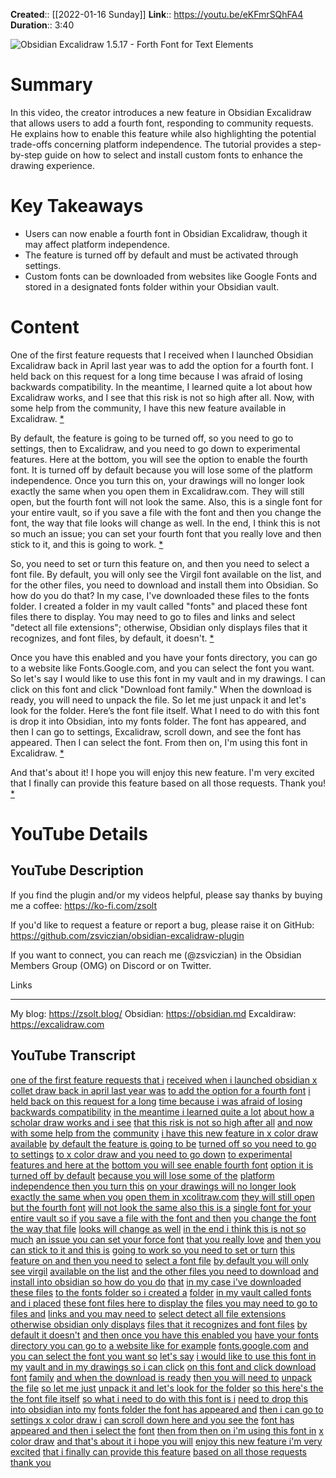 **Created**:: [[2022-01-16 Sunday]]
**Link**:: https://youtu.be/eKFmrSQhFA4
**Duration**:: 3:40

![Obsidian Excalidraw 1.5.17 - Forth Font for Text Elements](https://youtu.be/eKFmrSQhFA4)

# Summary
In this video, the creator introduces a new feature in Obsidian Excalidraw that allows users to add a fourth font, responding to community requests. He explains how to enable this feature while also highlighting the potential trade-offs concerning platform independence. The tutorial provides a step-by-step guide on how to select and install custom fonts to enhance the drawing experience.

# Key Takeaways
- Users can now enable a fourth font in Obsidian Excalidraw, though it may affect platform independence.
- The feature is turned off by default and must be activated through settings.
- Custom fonts can be downloaded from websites like Google Fonts and stored in a designated fonts folder within your Obsidian vault.

# Content
One of the first feature requests that I received when I launched Obsidian Excalidraw back in April last year was to add the option for a fourth font. I held back on this request for a long time because I was afraid of losing backwards compatibility. In the meantime, I learned quite a lot about how Excalidraw works, and I see that this risk is not so high after all. Now, with some help from the community, I have this new feature available in Excalidraw. [* ](https://youtu.be/eKFmrSQhFA4?t=0)

By default, the feature is going to be turned off, so you need to go to settings, then to Excalidraw, and you need to go down to experimental features. Here at the bottom, you will see the option to enable the fourth font. It is turned off by default because you will lose some of the platform independence. Once you turn this on, your drawings will no longer look exactly the same when you open them in Excalidraw.com. They will still open, but the fourth font will not look the same. Also, this is a single font for your entire vault, so if you save a file with the font and then you change the font, the way that file looks will change as well. In the end, I think this is not so much an issue; you can set your fourth font that you really love and then stick to it, and this is going to work. [* ](https://youtu.be/eKFmrSQhFA4?t=35)

So, you need to set or turn this feature on, and then you need to select a font file. By default, you will only see the Virgil font available on the list, and for the other files, you need to download and install them into Obsidian. So how do you do that? In my case, I've downloaded these files to the fonts folder. I created a folder in my vault called "fonts" and placed these font files there to display. You may need to go to files and links and select "detect all file extensions"; otherwise, Obsidian only displays files that it recognizes, and font files, by default, it doesn't. [* ](https://youtu.be/eKFmrSQhFA4?t=88)

Once you have this enabled and you have your fonts directory, you can go to a website like Fonts.Google.com, and you can select the font you want. So let's say I would like to use this font in my vault and in my drawings. I can click on this font and click "Download font family." When the download is ready, you will need to unpack the file. So let me just unpack it and let's look for the folder. Here’s the font file itself. What I need to do with this font is drop it into Obsidian, into my fonts folder. The font has appeared, and then I can go to settings, Excalidraw, scroll down, and see the font has appeared. Then I can select the font. From then on, I'm using this font in Excalidraw. [* ](https://youtu.be/eKFmrSQhFA4?t=145)

And that's about it! I hope you will enjoy this new feature. I'm very excited that I finally can provide this feature based on all those requests. Thank you! [* ](https://youtu.be/eKFmrSQhFA4?t=206)

# YouTube Details

## YouTube Description

If you find the plugin and/or my videos helpful, please say thanks by buying me a coffee: https://ko-fi.com/zsolt

If you'd like to request a feature or report a bug, please raise it on GitHub: https://github.com/zsviczian/obsidian-excalidraw-plugin

If you want to connect, you can reach me (@zsviczian) in the Obsidian Members Group (OMG) on Discord or on Twitter.

Links

---------

My blog: https://zsolt.blog/
Obsidian: https://obsidian.md
Excaldiraw: https://excalidraw.com

## YouTube Transcript

[one of the first feature requests that i](https://youtu.be/eKFmrSQhFA4?t=0) [received when i launched obsidian x](https://youtu.be/eKFmrSQhFA4?t=2) [collet draw back in april last year was](https://youtu.be/eKFmrSQhFA4?t=4) [to add the option for a fourth font](https://youtu.be/eKFmrSQhFA4?t=8) [i held back on this request for a long](https://youtu.be/eKFmrSQhFA4?t=11) [time because i was afraid of losing](https://youtu.be/eKFmrSQhFA4?t=13) [backwards compatibility](https://youtu.be/eKFmrSQhFA4?t=16) [in the meantime i learned quite a lot](https://youtu.be/eKFmrSQhFA4?t=19) [about how a scholar draw works and i see](https://youtu.be/eKFmrSQhFA4?t=21) [that this risk is not so high after all](https://youtu.be/eKFmrSQhFA4?t=24) [and now with some help from the](https://youtu.be/eKFmrSQhFA4?t=27) [community](https://youtu.be/eKFmrSQhFA4?t=30) [i have this new feature in x color draw](https://youtu.be/eKFmrSQhFA4?t=31) [available](https://youtu.be/eKFmrSQhFA4?t=34) [by default the feature is going to be](https://youtu.be/eKFmrSQhFA4?t=35) [turned off so you need to go to settings](https://youtu.be/eKFmrSQhFA4?t=37) [to x color draw and you need to go down](https://youtu.be/eKFmrSQhFA4?t=41) [to experimental features and here at the](https://youtu.be/eKFmrSQhFA4?t=43) [bottom you will see enable fourth font](https://youtu.be/eKFmrSQhFA4?t=47) [option it is turned off by default](https://youtu.be/eKFmrSQhFA4?t=50) [because you will lose some of the](https://youtu.be/eKFmrSQhFA4?t=53) [platform independence then you turn this](https://youtu.be/eKFmrSQhFA4?t=55) [on your drawings will no longer look](https://youtu.be/eKFmrSQhFA4?t=58) [exactly the same when you](https://youtu.be/eKFmrSQhFA4?t=61) [open them in xcolitraw.com](https://youtu.be/eKFmrSQhFA4?t=63) [they will still open but the fourth font](https://youtu.be/eKFmrSQhFA4?t=66) [will not look the same also this is a](https://youtu.be/eKFmrSQhFA4?t=68) [single font for your entire vault so if](https://youtu.be/eKFmrSQhFA4?t=71) [you save a file with the font and then](https://youtu.be/eKFmrSQhFA4?t=74) [you change the font the way that file](https://youtu.be/eKFmrSQhFA4?t=76) [looks will change as well](https://youtu.be/eKFmrSQhFA4?t=79) [in the end i think this is not so much](https://youtu.be/eKFmrSQhFA4?t=81) [an issue you can set your force font](https://youtu.be/eKFmrSQhFA4?t=83) [that you really love](https://youtu.be/eKFmrSQhFA4?t=86) [and](https://youtu.be/eKFmrSQhFA4?t=88) [then you can stick to it and this is](https://youtu.be/eKFmrSQhFA4?t=88) [going to work so you need to set or turn](https://youtu.be/eKFmrSQhFA4?t=90) [this feature on and then you need to](https://youtu.be/eKFmrSQhFA4?t=93) [select a font file](https://youtu.be/eKFmrSQhFA4?t=96) [by default you will only see virgil](https://youtu.be/eKFmrSQhFA4?t=98) [available on the list](https://youtu.be/eKFmrSQhFA4?t=101) [and the other files you need to download](https://youtu.be/eKFmrSQhFA4?t=103) [and](https://youtu.be/eKFmrSQhFA4?t=106) [install into obsidian so how do you do](https://youtu.be/eKFmrSQhFA4?t=107) [that](https://youtu.be/eKFmrSQhFA4?t=110) [in my case i've downloaded these files](https://youtu.be/eKFmrSQhFA4?t=112) [to the fonts folder so i created a](https://youtu.be/eKFmrSQhFA4?t=114) [folder](https://youtu.be/eKFmrSQhFA4?t=117) [in my vault called fonts and i placed](https://youtu.be/eKFmrSQhFA4?t=118) [these font files here to display the](https://youtu.be/eKFmrSQhFA4?t=120) [files you may need to go to files and](https://youtu.be/eKFmrSQhFA4?t=124) [links and you may need to](https://youtu.be/eKFmrSQhFA4?t=126) [select detect all file extensions](https://youtu.be/eKFmrSQhFA4?t=129) [otherwise obsidian only displays](https://youtu.be/eKFmrSQhFA4?t=132) [files that it recognizes and font files](https://youtu.be/eKFmrSQhFA4?t=136) [by default it doesn't](https://youtu.be/eKFmrSQhFA4?t=139) [and then once you have this enabled you](https://youtu.be/eKFmrSQhFA4?t=141) [have your fonts directory you can go to](https://youtu.be/eKFmrSQhFA4?t=143) [a website like for example](https://youtu.be/eKFmrSQhFA4?t=146) [fonts.google.com](https://youtu.be/eKFmrSQhFA4?t=149) [and you can select the font you want so](https://youtu.be/eKFmrSQhFA4?t=150) [let's say](https://youtu.be/eKFmrSQhFA4?t=153) [i would like to use this font in my](https://youtu.be/eKFmrSQhFA4?t=155) [vault and in my drawings so i can click](https://youtu.be/eKFmrSQhFA4?t=158) [on this font and click download font](https://youtu.be/eKFmrSQhFA4?t=161) [family](https://youtu.be/eKFmrSQhFA4?t=164) [and when the download is ready](https://youtu.be/eKFmrSQhFA4?t=165) [then you will need to](https://youtu.be/eKFmrSQhFA4?t=168) [unpack](https://youtu.be/eKFmrSQhFA4?t=170) [the file](https://youtu.be/eKFmrSQhFA4?t=171) [so let me just](https://youtu.be/eKFmrSQhFA4?t=173) [unpack it and let's look for the folder](https://youtu.be/eKFmrSQhFA4?t=174) [so this here's the the font file itself](https://youtu.be/eKFmrSQhFA4?t=179) [so what i need to do with this font is i](https://youtu.be/eKFmrSQhFA4?t=182) [need to drop this into obsidian into my](https://youtu.be/eKFmrSQhFA4?t=185) [fonts folder the font has appeared and](https://youtu.be/eKFmrSQhFA4?t=189) [then i can go to settings x color draw i](https://youtu.be/eKFmrSQhFA4?t=192) [can scroll down here and you see the](https://youtu.be/eKFmrSQhFA4?t=195) [font has appeared and then i select the](https://youtu.be/eKFmrSQhFA4?t=198) [font](https://youtu.be/eKFmrSQhFA4?t=200) [then from then on i'm using this font in](https://youtu.be/eKFmrSQhFA4?t=201) [x color draw](https://youtu.be/eKFmrSQhFA4?t=205) [and that's about it i hope you will](https://youtu.be/eKFmrSQhFA4?t=206) [enjoy this new feature i'm very excited](https://youtu.be/eKFmrSQhFA4?t=209) [that i finally can provide this feature](https://youtu.be/eKFmrSQhFA4?t=212) [based on all those requests thank you](https://youtu.be/eKFmrSQhFA4?t=216) 

